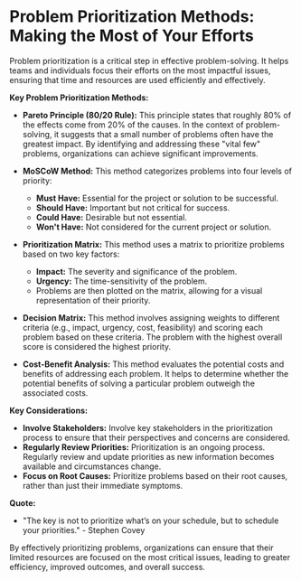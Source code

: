 # Problem Prioritization Methods: Making the Most of Your Efforts

Problem prioritization is a critical step in effective problem-solving. It helps teams and individuals focus their efforts on the most impactful issues, ensuring that time and resources are used efficiently and effectively.

**Key Problem Prioritization Methods:**

* **Pareto Principle (80/20 Rule):** This principle states that roughly 80% of the effects come from 20% of the causes. In the context of problem-solving, it suggests that a small number of problems often have the greatest impact. By identifying and addressing these "vital few" problems, organizations can achieve significant improvements.

* **MoSCoW Method:** This method categorizes problems into four levels of priority:
    * **Must Have:** Essential for the project or solution to be successful.
    * **Should Have:** Important but not critical for success.
    * **Could Have:** Desirable but not essential.
    * **Won't Have:** Not considered for the current project or solution.

* **Prioritization Matrix:** This method uses a matrix to prioritize problems based on two key factors:
    * **Impact:** The severity and significance of the problem.
    * **Urgency:** The time-sensitivity of the problem. 
    * Problems are then plotted on the matrix, allowing for a visual representation of their priority.

* **Decision Matrix:** This method involves assigning weights to different criteria (e.g., impact, urgency, cost, feasibility) and scoring each problem based on these criteria. The problem with the highest overall score is considered the highest priority.

* **Cost-Benefit Analysis:** This method evaluates the potential costs and benefits of addressing each problem. It helps to determine whether the potential benefits of solving a particular problem outweigh the associated costs.

**Key Considerations:**

* **Involve Stakeholders:** Involve key stakeholders in the prioritization process to ensure that their perspectives and concerns are considered.
* **Regularly Review Priorities:** Prioritization is an ongoing process. Regularly review and update priorities as new information becomes available and circumstances change.
* **Focus on Root Causes:** Prioritize problems based on their root causes, rather than just their immediate symptoms.

**Quote:**

* "The key is not to prioritize what’s on your schedule, but to schedule your priorities." - Stephen Covey

By effectively prioritizing problems, organizations can ensure that their limited resources are focused on the most critical issues, leading to greater efficiency, improved outcomes, and overall success.

